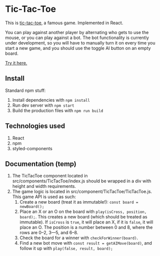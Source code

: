 # Tic-Tac-Toe

This is [tic-tac-toe](https://en.wikipedia.org/wiki/Tic-tac-toe), a famous game.
Implemented in React.

You can play against another player by alternating who gets to use the mouse,
or you can play against a bot. The bot functionality is currently under development,
so you will have to manually turn it on every time you start a new game, and you
should use the toggle AI button on an empty board.

[Try it here.](https://tommyjl.github.io/react-tic-tac-toe)

## Install

Standard npm stuff:

1. Install dependencies with `npm install`
1. Run dev server with `npm start`
1. Build the production files with `npm run build`

## Technologies used

1. React
1. npm
1. styled-components

## Documentation (temp)

1. The TicTacToe component located in src/components/TicTacToe/index.js should be wrapped in a div
   with height and width requirements.
1. The game logic is located in src/component/TicTacToe/TicTacToe.js. This game API is used as such:
    1. Create a new board (treat it as immutable!): `const board = newBoard();`
    1. Place an X or an O on the board with `play(isCross, position, board);`. This creates a new board
       (which should be treated as immutable). If `isCross` is `true`, it will place an X, if it is `false`,
       it will place an O. The position is a number between 0 and 8, where the rows are 0–2, 3—5, and 6–8.
    1. Check the board for a winner with `checkForWinner(board)`.
    1. Find a new bot move with `const result = getAIMove(board)`, and follow it up with
       `play(false, result, board);`
